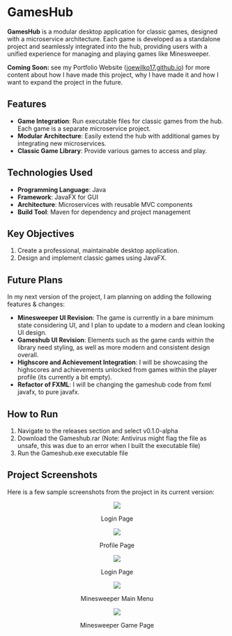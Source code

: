 # GamesHub  

**GamesHub** is a modular desktop application for classic games, designed with a microservice architecture. Each game is developed as a standalone project and seamlessly integrated into the hub, providing users with a unified experience for managing and playing games like Minesweeper.

**Coming Soon:** see my Portfolio Website ([joewilko17.github.io](https://joewilko17.github.io/)) for more content about how I have made this project, why I have made it and how I want to expand the project in the future.

## Features  

- **Game Integration**: Run executable files for classic games from the hub. Each game is a separate microservice project.  
- **Modular Architecture**: Easily extend the hub with additional games by integrating new microservices.  
- **Classic Game Library**: Provide various games to access and play.  

 ## Technologies Used  

- **Programming Language**: Java  
- **Framework**: JavaFX for GUI  
- **Architecture**: Microservices with reusable MVC components  
- **Build Tool**: Maven for dependency and project management

## Key Objectives  

1. Create a professional, maintainable desktop application.  
2. Design and implement classic games using JavaFX.

## Future Plans

In my next version of the project, I am planning on adding the following features & changes:
- **Minesweeper UI Revision**: The game is currently in a bare minimum state considering UI, and I plan to update to a modern and clean looking UI design.
- **Gameshub UI Revision**: Elements such as the game cards within the library need styling, as well as more modern and consistent design overall.
- **Highscore and Achievement Integration**: I will be showcasing the highscores and achievements unlocked from games within the player profile (its currently a bit empty).
- **Refactor of FXML**: I will be changing the gameshub code from fxml javafx, to pure javafx.

## How to Run  

1. Navigate to the releases section and select v0.1.0-alpha
2. Download the Gameshub.rar (Note: Antivirus might flag the file as unsafe, this was due to an error when I built the executable file)
3. Run the Gameshub.exe executable file

## Project Screenshots
Here is a few sample screenshots from the project in its current version:
<p align="center">
<img src="https://github.com/user-attachments/assets/a246c4e7-c2f4-4fcd-9da0-6107d013a4e0">
  <p align="center">Login Page</p>
</p>

<p align="center">
<img src="https://github.com/user-attachments/assets/cd2bbd16-7dc2-4315-bfcf-fec4136f0e5e">
  <p align="center">Profile Page</p>
</p>

<p align="center">
<img src="https://github.com/user-attachments/assets/c34e8c47-f1ea-4690-b202-7d6644025d95">
  <p align="center">Login Page</p>
</p>

<p align="center">
<img src="https://github.com/user-attachments/assets/667604cb-a526-4493-9fa8-f2e1ef4d2fc1">
  <p align="center">Minesweeper Main Menu</p>
</p>

<p align="center">
<img src="https://github.com/user-attachments/assets/dfc8b7aa-ae3e-49cb-bf14-3554c23f2d44">
  <p align="center">Minesweeper Game Page</p>
</p>



